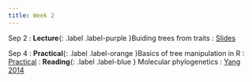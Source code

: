 ```yaml
---
title: Week 2
---
```


Sep 2
: **Lecture**{: .label .label-purple }Buiding trees from traits
  : [Slides](#)
  
Sep 4
: **Practical**{: .label .label-orange }Basics of tree manipulation in R
  : [Practical](#)
: **Reading**{: .label .label-blue } Molecular phylogenetics
    : [Yang 2014](https://roszenil.github.io/BIO508-Evolution/reads/Yang_Chap1and4_read.pdf)
